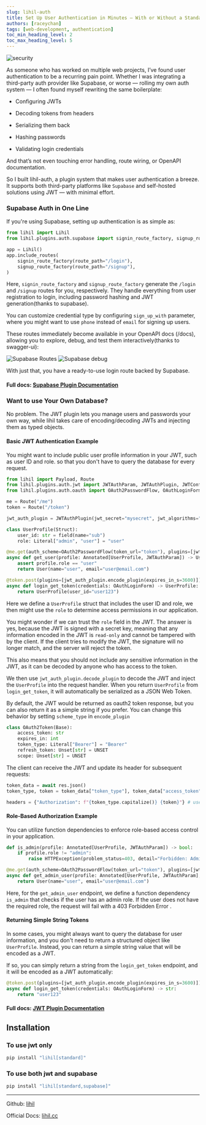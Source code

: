 ```yaml
---
slug: lihil-auth
title: Set Up User Authentication in Minutes — With or Without a Standalone Database Using lihil-auth
authors: [raceychan]
tags: [web-development, authentication]
toc_min_heading_level: 2
toc_max_heading_level: 5
---
```


![security](./security.jpg)

As someone who has worked on multiple web projects, I’ve found user authentication to be a recurring pain point. Whether I was integrating a third-party auth provider like Supabase, or worse — rolling my own auth system — I often found myself rewriting the same boilerplate:

- Configuring JWTs

- Decoding tokens from headers
- Serializing them back
- Hashing passwords
- Validating login credentials

And that’s not even touching error handling, route wiring, or OpenAPI documentation.

So I built lihil-auth, a plugin system that makes user authentication a breeze. It supports both third-party platforms like `Supabase` and self-hosted solutions using JWT — with minimal effort.

<!-- truncate -->

### Supabase Auth in One Line

If you're using Supabase, setting up authentication is as simple as:

```python
from lihil import Lihil
from lihil.plugins.auth.supabase import signin_route_factory, signup_route_factory

app = Lihil()
app.include_routes(
    signin_route_factory(route_path="/login"),
    signup_route_factory(route_path="/signup"),
)
```

Here, `signin_route_factory` and `signup_route_factory` generate the `/login` and `/signup` routes for you, respectively. They handle everything from user registration to login, including password hashing and JWT generation(thanks to supabase).

You can customize credential type by configuring `sign_up_with` parameter, where you might want to use `phone` instead of `email` for signing up users.

These routes immediately become available in your OpenAPI docs (/docs), allowing you to explore, debug, and test them interactively(thanks to swagger-ui):

![Supabase Routes](./openapi_supabase_routes.png)
![Supabase debug](./openapi_supabase_debug.png)

With just that, you have a ready-to-use login route backed by Supabase.

#### Full docs: [Supabase Plugin Documentation](https://lihil.cc/docs/advance/plugin/supabase)

### Want to use Your Own Database?

No problem. The JWT plugin lets you manage users and passwords your own way, while lihil takes care of encoding/decoding JWTs and injecting them as typed objects.

#### Basic JWT Authentication Example

You might want to include public user profile information in your JWT, such as user ID and role.
so that you don't have to query the database for every request.

```python
from lihil import Payload, Route
from lihil.plugins.auth.jwt import JWTAuthParam, JWTAuthPlugin, JWTConfig
from lihil.plugins.auth.oauth import OAuth2PasswordFlow, OAuthLoginForm

me = Route("/me")
token = Route("/token")

jwt_auth_plugin = JWTAuthPlugin(jwt_secret="mysecret", jwt_algorithms="HS256")

class UserProfile(Struct):
    user_id: str = field(name="sub")
    role: Literal["admin", "user"] = "user"

@me.get(auth_scheme=OAuth2PasswordFlow(token_url="token"), plugins=[jwt_auth_plugin.decode_plugin()])
async def get_user(profile: Annotated[UserProfile, JWTAuthParam]) -> User:
    assert profile.role == "user"
    return User(name="user", email="user@email.com")

@token.post(plugins=[jwt_auth_plugin.encode_plugin(expires_in_s=3600)])
async def login_get_token(credentials: OAuthLoginForm) -> UserProfile:
    return UserProfile(user_id="user123")
```

Here we define a `UserProfile` struct that includes the user ID and role, we then might use the `role` to determine access permissions in our application.

You might wonder if we can trust the `role` field in the JWT. The answer is yes, because the JWT is signed with a secret key, meaning that any information
encoded in the JWT is `read-only` and cannot be tampered with by the client. If the client tries to modify the JWT, the signature will no longer match, and the server will reject the token.

This also means that you should not include any sensitive information in the JWT, as it can be decoded by anyone who has access to the token.

We then use `jwt_auth_plugin.decode_plugin` to decode the JWT and inject the `UserProfile` into the request handler.
When you return `UserProfile` from `login_get_token`, it will automatically be serialized as a JSON Web Token.

By default, the JWT would be returned as oauth2 token response, but you can also return it as a simple string if you prefer.
You can change this behavior by setting `scheme_type` in `encode_plugin`

```python
class OAuth2Token(Base):
    access_token: str
    expires_in: int
    token_type: Literal["Bearer"] = "Bearer"
    refresh_token: Unset[str] = UNSET
    scope: Unset[str] = UNSET
```

The client can receive the JWT and update its header for subsequent requests:

```python
token_data = await res.json()
token_type, token = token_data["token_type"], token_data["access_token"]

headers = {"Authorization": f"{token_type.capitalize()} {token}"} # use this header for subsequent requests
```

#### Role-Based Authorization Example

You can utilize function dependencies to enforce role-based access control in your application.

```python
def is_admin(profile: Annotated[UserProfile, JWTAuthParam]) -> bool:
    if profile.role != "admin":
        raise HTTPException(problem_status=403, detail="Forbidden: Admin access required")

@me.get(auth_scheme=OAuth2PasswordFlow(token_url="token"), plugins=[jwt_auth_plugin.decode_plugin()])
async def get_admin_user(profile: Annotated[UserProfile, JWTAuthParam], _: Annotated[bool, use(is_admin)]) -> User:
    return User(name="user", email="user@email.com")
```

Here, for the `get_admin_user` endpoint, we define a function dependency `is_admin` that checks if the user has an admin role. If the user does not have the required role, the request will fail with a 403 Forbidden Error .

#### Returning Simple String Tokens

In some cases, you might always want to query the database for user information, and you don't need to return a structured object like `UserProfile`. Instead, you can return a simple string value that will be encoded as a JWT.

If so, you can simply return a string from the `login_get_token` endpoint, and it will be encoded as a JWT automatically:

```python
@token.post(plugins=[jwt_auth_plugin.encode_plugin(expires_in_s=3600)])
async def login_get_token(credentials: OAuthLoginForm) -> str:
    return "user123"
```

#### Full docs: [JWT Plugin Documentation](https://lihil.cc/docs/advance/plugin/jwt)

## Installation

### To use jwt only

```bash
pip install "lihil[standard]"
```

### To use both jwt and supabase

```bash
pip install "lihil[standard,supabase]"
```

---

Github: [lihil](https://github.com/raceychan/lihil)

Official Docs: [lihil.cc](https://lihil.cc)
